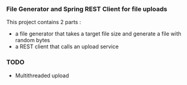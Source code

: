 ### File Generator and Spring REST Client for file uploads

This project contains 2 parts :
* a file generator that takes a target file size and generate a file with random bytes
* a REST client that calls an upload service

### TODO

* Multithreaded upload
